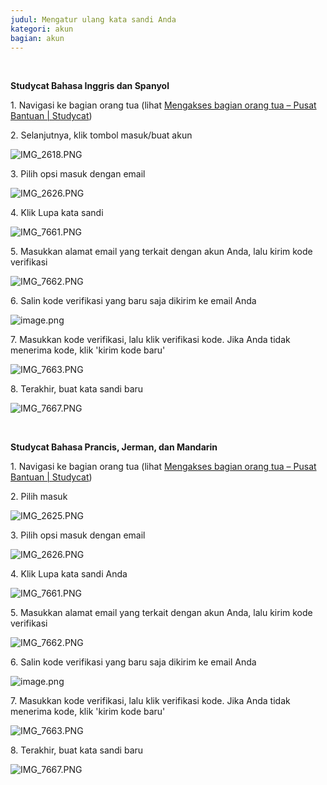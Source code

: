 ```yaml
---
judul: Mengatur ulang kata sandi Anda
kategori: akun
bagian: akun
---
```

 

**Studycat Bahasa Inggris dan Spanyol**

1\. Navigasi ke bagian orang tua (lihat [Mengakses bagian orang tua – Pusat Bantuan \| Studycat](https://help.Studycat.com/hc/en-us/articles/34518228622105/preview/eyJhbGciOiJIUzI1NiJ9.eyJpZCI6MzQ1MTgyMjg2MjIxMDUsImV4cCI6MTcyMDQxMjU1MX0.8DEe5gqzcwGhn9YtGOdFZJbwEjnL1d_JV4GHmWuDeF8))

2\. Selanjutnya, klik tombol masuk/buat akun

![IMG_2618.PNG](https://help.Studycat.com/hc/article_attachments/34482878992025)

3\. Pilih opsi masuk dengan email

![IMG_2626.PNG](https://help.Studycat.com/hc/article_attachments/34482878995737)

4\. Klik Lupa kata sandi

![IMG_7661.PNG](https://help.Studycat.com/hc/article_attachments/34469007160729)

5\. Masukkan alamat email yang terkait dengan akun Anda, lalu kirim kode verifikasi

![IMG_7662.PNG](https://help.Studycat.com/hc/article_attachments/34469007168281)

6\. Salin kode verifikasi yang baru saja dikirim ke email Anda

![image.png](https://help.Studycat.com/hc/article_attachments/34469007171481)

7\. Masukkan kode verifikasi, lalu klik verifikasi kode. Jika Anda tidak menerima kode, klik 'kirim kode baru'

![IMG_7663.PNG](https://help.Studycat.com/hc/article_attachments/34469007173273)

8\. Terakhir, buat kata sandi baru

![IMG_7667.PNG](https://help.Studycat.com/hc/article_attachments/34469053229337)

 

**Studycat Bahasa Prancis, Jerman, dan Mandarin**

1\. Navigasi ke bagian orang tua (lihat [Mengakses bagian orang tua – Pusat Bantuan \| Studycat](https://help.Studycat.com/hc/en-us/articles/34518228622105/preview/eyJhbGciOiJIUzI1NiJ9.eyJpZCI6MzQ1MTgyMjg2MjIxMDUsImV4cCI6MTcyMDQxMjU1MX0.8DEe5gqzcwGhn9YtGOdFZJbwEjnL1d_JV4GHmWuDeF8))

2\. Pilih masuk

![IMG_2625.PNG](https://help.Studycat.com/hc/article_attachments/34482879039257)

3\. Pilih opsi masuk dengan email

![IMG_2626.PNG](https://help.Studycat.com/hc/article_attachments/34482878995737)

4\. Klik Lupa kata sandi Anda

![IMG_7661.PNG](https://help.Studycat.com/hc/article_attachments/34469007160729)

5\. Masukkan alamat email yang terkait dengan akun Anda, lalu kirim kode verifikasi

![IMG_7662.PNG](https://help.Studycat.com/hc/article_attachments/34469007168281)

6\. Salin kode verifikasi yang baru saja dikirim ke email Anda

![image.png](https://help.Studycat.com/hc/article_attachments/34469007171481)

7\. Masukkan kode verifikasi, lalu klik verifikasi kode. Jika Anda tidak menerima kode, klik 'kirim kode baru'

![IMG_7663.PNG](https://help.Studycat.com/hc/article_attachments/34469007173273)

8\. Terakhir, buat kata sandi baru

![IMG_7667.PNG](https://help.Studycat.com/hc/article_attachments/34469053229337)